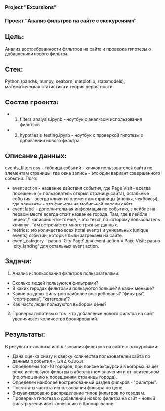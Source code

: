 ### Project "Excursions"

### Проект "Анализ фильтров на сайте с экскурсиями"

## Цель:
Анализ востребованности фильтров на сайте и проверка гипотезы о добавлениии нового фильтра.

## Стек:
Python (pandas, numpy, seaborn, matplotlib, statsmodels), математическая статистика и теория вероятности.

## Состав проекта: 
- 1. filters_analysis.ipynb - ноутбук с анализом использования фильтров
- 2. hypothesis_testing.ipynb - ноутбук с проверкой гипотезы о добавлении нового фильтра

## Описание данных:
events_filters.csv - таблица событий - кликов пользователей сайта по элементам страницы, где одна запись - это один вариант совершенного события. Поля:
- event action - название действия события, где Page Visit - всегда посещение (= пользователь открыл страницу сайта), остальные события - всегда клики по элементам страницы (кнопки, чекбоксы), где элементы - это фильтры на мобильной версии сайта.
- event label - дополнительная информация по событию, в лейбле на первом месте всегда стоит название города. Там, где в лейбле через '/' написано что-то еще, - это текст, по которому пользователь кликнул. Там встречается много грязных данных.
- metrics: это количество всех (total events) и уникальных (unique events) событий, которые были затреканы на сайте.
- event_category - равно 'City Page' для event action = Page Visit; равно 'city_landing' для остальных event action.

## Задачи:
1. Анализ использования фильтров пользователями:
  - Сколько людей пользуются фильтрами?
  - В каких городах фильтрами пользуются больше? в каких меньше?
  - Какие разделы фильтров наиболее востребованы? “фильтры”, “сортировка”, “категории”?
  - Как часто люди пользуются выбором цены?
2. Проверка гипотезы о том, что добавление нового фильтра на сайт увеличивает количество бронирований.

## Результаты:
В результате анализа использования фильтров на сайте с экскурсиями:
- Дана оценка снизу и сверху количества пользователей сайта по данным о события - [242, 63063].
- Определены топ-10 городов, при поиске экскурсий в которых чаще/реже используют фильтры в абсолютном значении и относительном (по отношению к посещениям страницы города).
- Определен наиболее востребованный раздел фильров - "фильтры".
- Посчитана частота использования фильтра по цене.
- Визуализировано распределение типов фильтров по городам.
- Проверена гипотеза о добавлении нового фильтра на сайт - новый фильтр увеличивет конверсию в бронирование.


